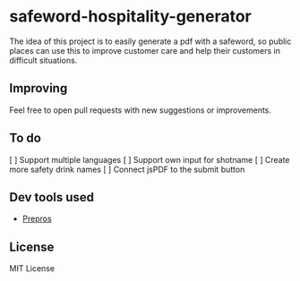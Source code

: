 # safeword-hospitality-generator
The idea of this project is to easily generate a pdf with a safeword, so public places can use
this to improve customer care and help their customers in difficult situations.

## Improving
Feel free to open pull requests with new suggestions or improvements.

## To do
[ ] Support multiple languages
[ ] Support own input for shotname
[ ] Create more safety drink names
[ ] Connect jsPDF to the submit button

## Dev tools used
- [Prepros](https://prepros.io/)

## License 
MIT License
